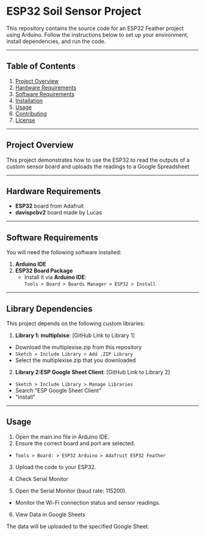 # ESP32 Soil Sensor Project

This repository contains the source code for an ESP32 Feather project using Arduino. Follow the instructions below to set up your environment, install dependencies, and run the code.

---

## Table of Contents
1. [Project Overview](#project-overview)
2. [Hardware Requirements](#hardware-requirements)
3. [Software Requirements](#software-requirements)
4. [Installation](#installation)
5. [Usage](#usage)
6. [Contributing](#contributing)
7. [License](#license)

---

## Project Overview
This project demonstrates how to use the ESP32 to read the outputs of a custom sensor board and uploads the readings to a Google Spreadsheet

---

## Hardware Requirements
- **ESP32** board from Adafruit
- **davispcbv2** board made by Lucas
---

## Software Requirements
You will need the following software installed:
1. **Arduino IDE**
2. **ESP32 Board Package**  
   - Install it via **Arduino IDE**:  
     `Tools > Board > Boards Manager > ESP32 > Install`

---

## Library Dependencies
This project depends on the following custom libraries:

1. **Library 1: multiplxise**: [GitHub Link to Library 1]
  - Download the multiplexise.zip from this repository
  - `Sketch > Include Library > Add .ZIP Library`
  - Select the multiplexise.zip that you downloaded
2. **Library 2:ESP Google Sheet Client**: [GitHub Link to Library 2]
  - `Sketch > Include Library > Manage Libraries`
  - Search "ESP Google Sheet Client"
  - "Install"

---

## Usage

1. Open the main.ino file in Arduino IDE.
2. Ensure the correct board and port are selected.
  - `Tools > Board: > ESP32 Arduino > Adafruit ESP32 Feather`
3. Upload the code to your ESP32.
4. Check Serial Monitor

5. Open the Serial Monitor (baud rate: 115200).
  - Monitor the Wi-Fi connection status and sensor readings.
6. View Data in Google Sheets

The data will be uploaded to the specified Google Sheet.

